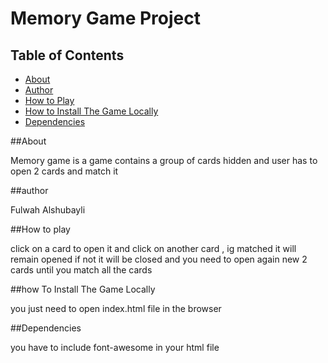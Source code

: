 # Memory Game Project

## Table of Contents

* [About](#about)
* [Author](#author)
* [How to Play](#howToPlay)
* [How to Install The Game Locally](#howToInstallTheGameLocally)
* [Dependencies](#dependencies)

##About

Memory game is a game contains a group of cards hidden and user has to open 2 cards and match it

##author

Fulwah Alshubayli

##How to play

click on a card to open it and click on another card , ig matched it will remain opened if not it will be closed and you need to open again new 2 cards until you match all the cards

##how To Install The Game Locally

you just need to open index.html file in the browser

##Dependencies

you have to include font-awesome in your html file
